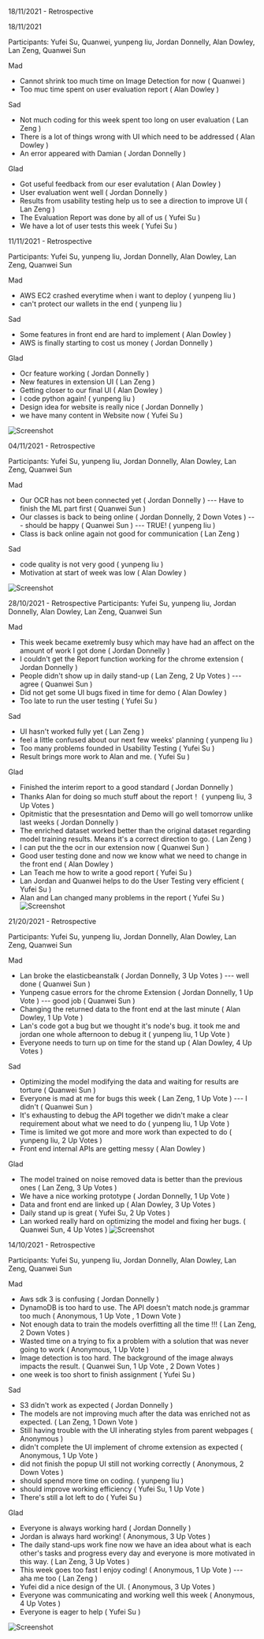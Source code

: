 18/11/2021 - Retrospective

18/11/2021

Participants: Yufei Su, Quanwei, yunpeng liu, Jordan Donnelly, Alan Dowley, Lan Zeng, Quanwei Sun

 Mad
- Cannot shrink too much time on Image Detection for now  ( Quanwei )
- Too muc time spent on user evaluation report  ( Alan Dowley )


 Sad
- Not much coding for this week  spent too long on user evaluation  ( Lan Zeng )
- There is a lot of things wrong with UI  which need to be addressed  ( Alan Dowley )
- An error appeared with Damian  ( Jordan Donnelly )


 Glad
- Got useful feedback from our eser evalutation  ( Alan Dowley )
- User evaluation went well  ( Jordan Donnelly )
- Results from usability testing help us to see a direction to improve UI  ( Lan Zeng )
- The Evaluation Report was done by all of us  ( Yufei Su )
- We have a lot of user tests this week  ( Yufei Su )

11/11/2021 - Retrospective

Participants: Yufei Su, yunpeng liu, Jordan Donnelly, Alan Dowley, Lan Zeng, Quanwei Sun

 Mad
- AWS EC2 crashed everytime when i want to deploy  ( yunpeng liu )
- can't protect our wallets in the end  ( yunpeng liu )


 Sad
- Some features in front end are hard to implement  ( Alan Dowley )
- AWS is finally starting to cost us money  ( Jordan Donnelly )


 Glad
- Ocr feature working  ( Jordan Donnelly )
- New features in extension UI    ( Lan Zeng )
- Getting closer to our final UI  ( Alan Dowley )
- I code python again!   ( yunpeng liu )
- Design idea for website is really nice  ( Jordan Donnelly )
- we have many content in Website now    ( Yufei Su )

![Screenshot](Retrospective-Week8.PNG)

04/11/2021 - Retrospective

Participants: Yufei Su, yunpeng liu, Jordan Donnelly, Alan Dowley, Lan Zeng, Quanwei Sun

 Mad
- Our OCR has not been connected yet  ( Jordan Donnelly )
--- Have to finish the ML part first  ( Quanwei Sun )
- Our classes is back to being online  ( Jordan Donnelly, 2 Down Votes  )
--- should be happy  ( Quanwei Sun )
--- TRUE!  ( yunpeng liu )
- Class is back online again  not good for communication   ( Lan Zeng )


 Sad
- code quality is not very good  ( yunpeng liu )
- Motivation at start of week was low  ( Alan Dowley )

![Screenshot](Retrospective-Week7.PNG)

28/10/2021 - Retrospective
Participants: Yufei Su, yunpeng liu, Jordan Donnelly, Alan Dowley, Lan Zeng, Quanwei Sun

 Mad
- This week became exetremly busy which may have had an affect on the amount of work I got done  ( Jordan Donnelly )
- I couldn't get the Report function working for the chrome extension    ( Jordan Donnelly )
- People didn't show up in daily stand-up     ( Lan Zeng, 2 Up Votes  )
--- agree  ( Quanwei Sun )
- Did not get some UI bugs fixed in time for demo  ( Alan Dowley )
- Too late to run the user testing    ( Yufei Su )


 Sad
- UI hasn't worked fully yet    ( Lan Zeng )
- feel a little confused about our next few weeks' planning  ( yunpeng liu )
- Too many problems founded in Usability Testing   ( Yufei Su )
- Result brings more work to Alan  and me.  ( Yufei Su )


 Glad
- Finished the interim report to a good standard  ( Jordan Donnelly )
- Thanks Alan for doing so much stuff about the report！  ( yunpeng liu, 3 Up Votes  )
- Opitmistic that the presesntation and Demo will go well tomorrow  unlike last weeks  ( Jordan Donnelly )
- The enriched dataset worked better than the original dataset  regarding model training results.   Means it's a correct direction to go.  ( Lan Zeng )
- I can put the the ocr in our extension now  ( Quanwei Sun )
- Good user testing done and now we know what we need to change in the front end  ( Alan Dowley )
- Lan Teach me how to write a good report   ( Yufei Su )
- Lan Jordan and Quanwei helps to do the User Testing  very efficient  ( Yufei Su )
- Alan and Lan changed many problems in the report  ( Yufei Su )
![Screenshot](Retrospective-Week6.PNG)

21/20/2021 - Retrospective

Participants: Yufei Su, yunpeng liu, Jordan Donnelly, Alan Dowley, Lan Zeng, Quanwei Sun

 Mad
- Lan broke the elasticbeanstalk  ( Jordan Donnelly, 3 Up Votes  )
--- well done  ( Quanwei Sun )
- Yunpeng casue errors for the chrome Extension  ( Jordan Donnelly, 1 Up Vote  )
--- good job  ( Quanwei Sun )
- Changing the returned data to the front end  at the last minute  ( Alan Dowley, 1 Up Vote  )
- Lan's code got a bug  but we thought it's node's bug. it took me and jordan one whole afternoon to debug it   ( yunpeng liu, 1 Up Vote  )
- Everyone needs to turn up on time for the stand up  ( Alan Dowley, 4 Up Votes  )


 Sad
- Optimizing the model  modifying the data and waiting for results are torture  ( Quanwei Sun )
- Everyone is mad at me for bugs this week    ( Lan Zeng, 1 Up Vote  )
--- I didn't  ( Quanwei Sun )
- It's exhausting to debug the API together  we didn't make a clear requirement about what we need to do   ( yunpeng liu, 1 Up Vote  )
- Time is limited  we got more and more work than expected to do    ( yunpeng liu, 2 Up Votes  )
- Front end internal APIs are getting messy  ( Alan Dowley )


 Glad
- The model trained on noise removed data is better than the previous ones     ( Lan Zeng, 3 Up Votes  )
- We have a nice working prototype  ( Jordan Donnelly, 1 Up Vote  )
- Data and front end are linked up  ( Alan Dowley, 3 Up Votes  )
- Daily stand up is great  ( Yufei Su, 2 Up Votes  )
- Lan worked really hard on optimizing the model and fixing her bugs.  ( Quanwei Sun, 4 Up Votes  )
![Screenshot](Retrospective-Week5.PNG)





14/10/2021 - Retrospective

Participants: Yufei Su, yunpeng liu, Jordan Donnelly, Alan Dowley, Lan Zeng, Quanwei Sun

 Mad
- Aws sdk 3 is confusing  ( Jordan Donnelly )
- DynamoDB is too hard to use. The API doesn't match node.js grammar too much   ( Anonymous, 1 Up Vote , 1 Down Vote  )
- Not enough data to train the models  overfitting all the time !!!   ( Lan Zeng, 2 Down Votes  )
- Wasted time on a trying to fix a problem with a solution that was never going to work  ( Anonymous, 1 Up Vote  )
- Image detection is too hard. The background of the image always impacts the result.  ( Quanwei Sun, 1 Up Vote , 2 Down Votes  )
- one week is too short to finish assignment   ( Yufei Su )


 Sad
- S3 didn't work as expected   ( Jordan Donnelly )
- The models are not improving much after the data was enriched  not as expected.  ( Lan Zeng, 1 Down Vote  )
- Still having trouble with the UI inherating styles from parent webpages  ( Anonymous )
- didn't complete the UI implement of chrome extension as expected  ( Anonymous, 1 Up Vote  )
- did not finish the popup UI  still not working correctly  ( Anonymous, 2 Down Votes  )
- should spend more time on coding.    ( yunpeng liu )
- should improve working efficiency   ( Yufei Su, 1 Up Vote  )
- There's still a lot left to do   ( Yufei Su )


 Glad
- Everyone is always working hard   ( Jordan Donnelly )
- Jordan is always hard working!   ( Anonymous, 3 Up Votes  )
- The daily stand-ups work fine  now we have an idea about what is each other's tasks and progress every day  and everyone is more motivated in this way.    ( Lan Zeng, 3 Up Votes  )
- This week goes too fast  I enjoy coding!   ( Anonymous, 1 Up Vote  )
--- aha  me too  ( Lan Zeng )
- Yufei did a nice design of the UI.   ( Anonymous, 3 Up Votes  )
- Everyone was communicating and working well this week  ( Anonymous, 4 Up Votes  )
- Everyone is eager to help   ( Yufei Su )

![Screenshot](Retrospective-Week4.PNG)

